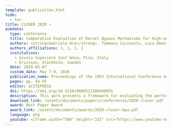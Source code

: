 ```yaml
---
template: publication.html
hide:
  - toc
title: CLOSER 2020 ⭐
pubdata:
  type: conference
  title: Comparative Evaluation of Kernel Bypass Mechanisms for High-performance Inter-container Communications
  authors: <strong>Gabriele Ara</strong>, Tommaso Cucinotta, Luca Abeni, and Carlo Vitucci
  authors_affiliations: 1, 1, 1, 2
  institutions:
    - Scuola Superiore Sant'Anna, Pisa, Italy
    - Ericsson, Stockholm, Sweden
  date: 2020-05-07
  custom_date: May 7-9, 2020
  publication_name: Proceedings of the 10th International Conference on Cloud Computing and Services Science (CLOSER 2020), Prague, Czech Republic
  pages: pp. 44-55
  editor: SCITEPRESS
  doi: https://doi.org/10.5220/0009321200440055
  description: This work presents a framework for evaluating the performance of various virtual switching solutions, each widely adopted on Linux to provide virtual network connectivity to containers in high-performance scenarios, like in Network Function Virtualization (NFV). We present results from the use of this framework for the quantitative comparison of the performance of software-based and hardware-accelerated virtual switches on a real platform with respect to a number of key metrics, namely network throughput, latency and scalability.
  download_link: /assets/documents/papers/conferences/2020-closer.pdf
  award: Best Paper Award
  award_link: /assets/documents/awards/2020-closer-bpa.pdf
  language: eng
  youtube: <iframe width="560" height="315" src="https://www.youtube-nocookie.com/embed/cQ3ecv6TVZc" title="YouTube video player" frameborder="0" allow="accelerometer; autoplay; clipboard-write;encrypted-media; gyroscope; picture-in-picture" allowfullscreen></iframe>
---
```

